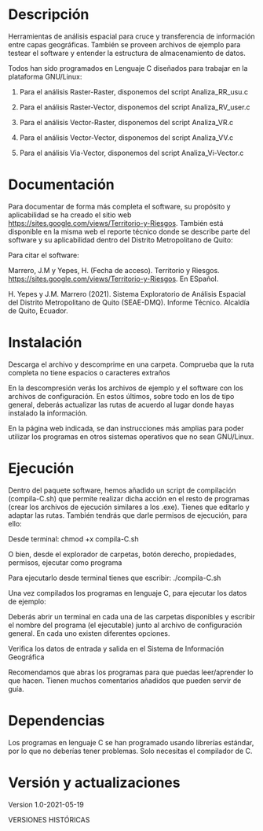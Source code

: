# Descripción

Herramientas de análisis espacial para cruce y transferencia de información entre capas geográficas. También se proveen archivos de ejemplo para testear el software y entender la estructura de almacenamiento de datos.

Todos han sido programados en Lenguaje C diseñados para trabajar en la plataforma GNU/Linux:

1) Para el análisis Raster-Raster, disponemos del script Analiza_RR_usu.c 

2) Para el análisis Raster-Vector, disponemos del script Analiza_RV_user.c

3) Para el análisis Vector-Raster, disponemos del script Analiza_VR.c

4) Para el análisis Vector-Vector, disponemos del script Analiza_VV.c

5) Para el análisis Via-Vector, disponemos del script Analiza_Vi-Vector.c

# Documentación

Para documentar de forma más completa el software, su propósito y aplicabilidad se ha creado el sitio web https://sites.google.com/views/Territorio-y-Riesgos.
También está disponible en la misma web el reporte técnico donde se describe parte del software y su aplicabilidad dentro del Distrito Metropolitano de Quito:

Para citar el software: 

Marrero, J.M y Yepes, H. (Fecha de acceso). Territorio y Riesgos. https://sites.google.com/views/Territorio-y-Riesgos. En ESpañol.

H. Yepes y J.M. Marrero (2021). Sistema Exploratorio de Análisis Espacial del Distrito Metropolitano de Quito (SEAE-DMQ). Informe Técnico. Alcaldía de Quito, Ecuador. 

# Instalación

Descarga el archivo y descomprime en una carpeta. Comprueba que la ruta completa no tiene espacios o caracteres extraños

En la descompresión verás los archivos de ejemplo y el software con los archivos de configuración. En estos últimos, sobre todo en los de tipo general, deberás actualizar las rutas de acuerdo al lugar donde hayas instalado la información.

En la página web indicada, se dan instrucciones más amplias para poder utilizar los programas en otros sistemas operativos que no sean GNU/Linux.

# Ejecución

Dentro del paquete software, hemos añadido un script de compilación (compila-C.sh) que permite realizar dicha acción en el resto de programas (crear los archivos de ejecución similares a los .exe). Tienes que editarlo y adaptar las rutas. También tendrás que darle permisos de ejecución, para ello:

Desde terminal: chmod +x compila-C.sh

O bien, desde el explorador de carpetas, botón derecho, propiedades, permisos, ejecutar como programa

Para ejecutarlo desde terminal tienes que escribir: ./compila-C.sh

Una vez compilados los programas en lenguaje C, para ejecutar los datos de ejemplo:

Deberás abrir un terminal en cada una de las carpetas disponibles y escribir el nombre del programa (el ejecutable) junto al archivo de configuración general. En cada uno existen diferentes opciones.

Verifica los datos de entrada y salida en el Sistema de Información Geográfica

Recomendamos que abras los programas para que puedas leer/aprender lo que hacen. Tienen muchos comentarios añadidos que pueden servir de guía.

# Dependencias

Los programas en lenguaje C se han programado usando librerías estándar, por lo que no deberías tener problemas. Solo necesitas el compilador de C.

# Versión y actualizaciones

Version 1.0-2021-05-19

VERSIONES HISTÓRICAS

